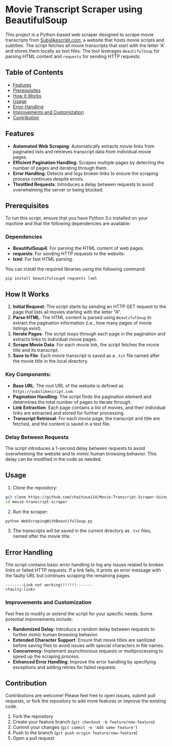 # Movie Transcript Scraper using BeautifulSoup

This project is a Python-based web scraper designed to scrape movie transcripts from [Subslikescript.com](https://subslikescript.com), a website that hosts movie scripts and subtitles. The script fetches all movie transcripts that start with the letter 'A' and stores them locally as text files. The tool leverages `BeautifulSoup` for parsing HTML content and `requests` for sending HTTP requests.

## Table of Contents

- [Features](#features)
- [Prerequisites](#prerequisites)
- [How It Works](#how-it-works)
- [Usage](#usage)
- [Error Handling](#error-handling)
- [Improvements and Customization](#improvements-and-customization)
- [Contribution](#contribution)

## Features

- **Automated Web Scraping**: Automatically extracts movie links from paginated lists and retrieves transcript data from individual movie pages.
- **Efficient Pagination Handling**: Scrapes multiple pages by detecting the number of pages and iterating through them.
- **Error Handling**: Detects and logs broken links to ensure the scraping process continues despite errors.
- **Throttled Requests**: Introduces a delay between requests to avoid overwhelming the server or being blocked.

## Prerequisites

To run this script, ensure that you have Python 3.x installed on your machine and that the following dependencies are available:

### Dependencies
- **BeautifulSoup4**: For parsing the HTML content of web pages.
- **requests**: For sending HTTP requests to the website.
- **lxml**: For fast HTML parsing.

You can install the required libraries using the following command:

```bash
pip install beautifulsoup4 requests lxml
```

## How It Works

1. **Initial Request**: The script starts by sending an HTTP GET request to the page that lists all movies starting with the letter "A".
2. **Parse HTML**: The HTML content is parsed using `BeautifulSoup` to extract the pagination information (i.e., how many pages of movie listings exist).
3. **Iterate Pages**: The script loops through each page in the pagination and extracts links to individual movie pages.
4. **Scrape Movie Data**: For each movie link, the script fetches the movie title and its transcript.
5. **Save to File**: Each movie transcript is saved as a `.txt` file named after the movie title in the local directory.

### Key Components:
- **Base URL**: The root URL of the website is defined as `https://subslikescript.com`.
- **Pagination Handling**: The script finds the pagination element and determines the total number of pages to iterate through.
- **Link Extraction**: Each page contains a list of movies, and their individual links are extracted and stored for further processing.
- **Transcript Retrieval**: For each movie page, the transcript and title are fetched, and the content is saved in a text file.

### Delay Between Requests
The script introduces a 1-second delay between requests to avoid overwhelming the website and to mimic human browsing behavior. This delay can be modified in the code as needed.

## Usage

1. Clone the repository:

```bash
git clone https://github.com/chaitusai14/Movie-Transcript-Scraper-Using-BeautifulSoup.git
cd movie-transcript-scraper
```

2. Run the scraper:

```bash
python WebScrapingWithBeautifulSoup.py
```

3. The transcripts will be saved in the current directory as `.txt` files, named after the movie title.

## Error Handling

The script contains basic error handling to log any issues related to broken links or failed HTTP requests. If a link fails, it prints an error message with the faulty URL but continues scraping the remaining pages.

```plaintext
--------Link not working!!!!!!!-------
<faulty-link>
```

### Improvements and Customization

Feel free to modify or extend the script for your specific needs. Some potential improvements include:
- **Randomized Delay**: Introduce a random delay between requests to further mimic human browsing behavior.
- **Extended Character Support**: Ensure that movie titles are sanitized before saving files to avoid issues with special characters in file names.
- **Concurrency**: Implement asynchronous requests or multiprocessing to speed up the scraping process.
- **Enhanced Error Handling**: Improve the error handling by specifying exceptions and adding retries for failed requests.

## Contribution

Contributions are welcome! Please feel free to open issues, submit pull requests, or fork the repository to add more features or improve the existing code.

1. Fork the repository
2. Create your feature branch (`git checkout -b feature/new-feature`)
3. Commit your changes (`git commit -m 'Add some feature'`)
4. Push to the branch (`git push origin feature/new-feature`)
5. Open a pull request

